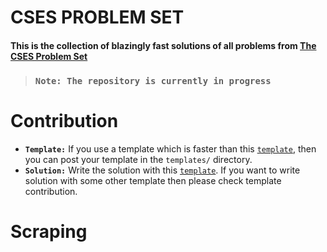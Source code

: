 # CSES PROBLEM SET
#### This is the collection of blazingly fast solutions of all problems from [**The CSES Problem Set**](https://cses.fi/problemset/)
> ### **`Note: The repository is currently in progress`**

# Contribution
- **`Template:`** If you use a template which is faster than this [`template`](https://github.com/sumit-ftr/cses-300/blob/master/template.rs), then you can post your template in the `templates/` directory.
- **`Solution:`** Write the solution with this [`template`](https://github.com/sumit-ftr/cses-300/blob/master/template.rs). If you want to write solution with some other template then please check template contribution.

# Scraping

